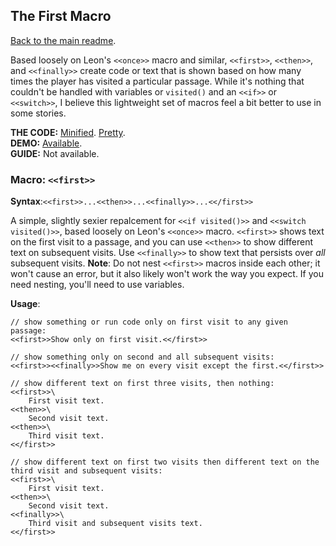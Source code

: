 ## The First Macro

[Back to the main readme](https://github.com/ChapelR/custom-macros-for-sugarcube-2/blob/master/readme.md).

Based loosely on Leon's `<<once>>` macro and similar, `<<first>>`, `<<then>>`, and `<<finally>>` create code or text that is shown based on how many times the player has visited a particular passage. While it's nothing that couldn't be handled with variables or `visited()` and an `<<if>>` or `<<switch>>`, I believe this lightweight set of macros feel a bit better to use in some stories. 

**THE CODE:** [Minified](https://github.com/ChapelR/custom-macros-for-sugarcube-2/blob/master/scripts/minified/first-macro.min.js). [Pretty](https://github.com/ChapelR/custom-macros-for-sugarcube-2/blob/master/scripts/first-macro.js).  
**DEMO:** [Available](http://holylandgame.com/custom-macros.html).  
**GUIDE:** Not available.

### Macro: `<<first>>`

**Syntax**:`<<first>>...<<then>>...<<finally>>...<</first>>`

A simple, slightly sexier repalcement for `<<if visited()>>` and `<<switch visited()>>`, based loosely on Leon's `<<once>>` macro.  `<<first>>` shows text on the first visit to a passage, and you can use `<<then>>` to show different text on subsequent visits.  Use `<<finally>>` to show text that persists over *all* subsequent visits.  **Note**: Do not nest `<<first>>` macros inside each other; it won't cause an error, but it also likely won't work the way you expect.  If you need nesting, you'll need to use variables.

**Usage**:
```
// show something or run code only on first visit to any given passage:
<<first>>Show only on first visit.<</first>>

// show something only on second and all subsequent visits:
<<first>><<finally>>Show me on every visit except the first.<</first>> 

// show different text on first three visits, then nothing:
<<first>>\
	First visit text.
<<then>>\
	Second visit text.
<<then>>\
	Third visit text.
<</first>>

// show different text on first two visits then different text on the third visit and subsequent visits: 
<<first>>\
	First visit text.
<<then>>\
	Second visit text.
<<finally>>\
	Third visit and subsequent visits text.
<</first>>
```
